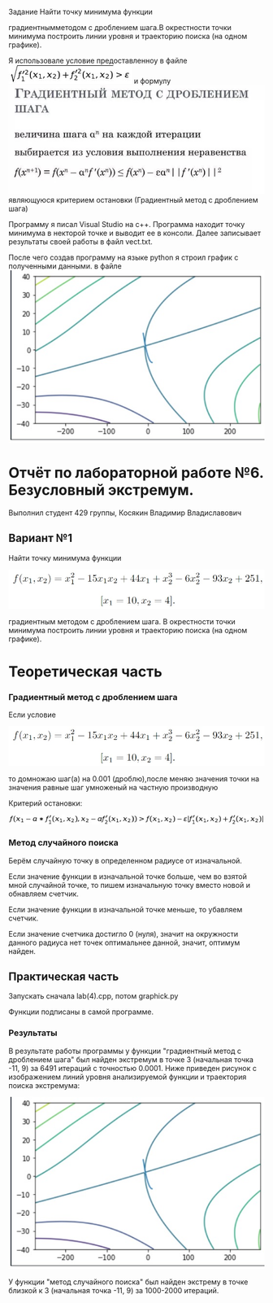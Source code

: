 Задание
Найти точку минимума функции 

градиентнымметодом с дроблением шага.В окрестности точки минимума построить линии уровня и траекторию поиска (на одном графике). 

Я использовалe условие предоставленноу в файле
![](/Условие.jpg) и формулу
![](/формула.jpg) являющуюся критерием остановки (Градиентный метод с дроблением шага) 

Программу я писал Visual Studio на с++.
Программа находит точку минимума в некторой точке и выводит ее в консоли. Далее записывает результаты своей работы в файл vect.txt.

После чего создав программу на языке python я строил график с полученными данными.
в файле ![](/график.jpg)

# Отчёт по лабораторной работе №6. Безусловный экстремум.
Выполнил студент 429 группы,
Косякин Владимир Владиславович
## Вариант №1

Найти точку минимума функции

![](формула1.jpg)

градиентным методом с дроблением шага.
В окрестности точки минимума построить линии уровня и траекторию поиска (на одном графике).
# Теоретическая часть

### Градиентный метод с дроблением шага

Если условие 

![формула2](формула1.jpg) 

то домножаю шаг(a) на 0.001 (дроблю),после меняю значения точки на значения равные шаг умноженый на частную производную

Критерий остановки:

![формула3](формула3.png)

### Метод случайного поискa

Берём случайную точку в определенном радиусе от изначальной.

Если значение функции в изначальной точке больше, чем во взятой мной случайной точке, то пишем изначальную точку вместо новой и обнавляем счетчик.

Если значение функции в изначальной точке меньше, то убавляем счетчик.

Если значение счетчика достигло 0 (нуля), значит на окружности данного радиуса нет точек оптимальнее данной, значит, оптимум найден.

## Практическая часть

Запускать сначала lab(4).cpp, потом graphick.py

Функции подписаны в самой программе.

### Результаты

В результате работы программы у функции "градиентный метод с дроблением шага" был найден экстремум в точке 3 (начальная точка -11, 9) за 6491 итераций с точностью 0.0001. Ниже приведен рисунок с изображением линий уровня анализируемой функции и траектория поиска экстремума:

![график](график.jpg)

У функции "метод случайного поискa" был найден экстрему в точке близкой к 3 (начальная точка -11, 9) за 1000-2000 итераций.
